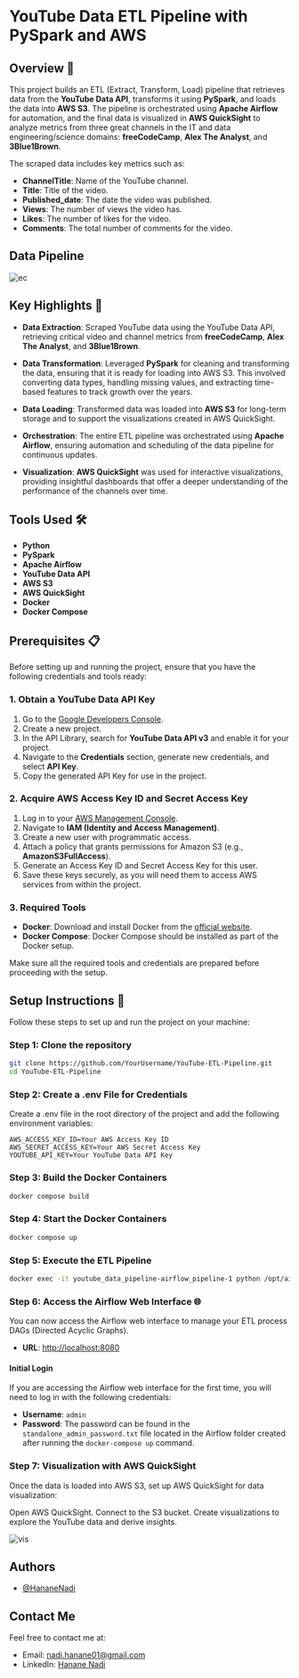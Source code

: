 # YouTube Data ETL Pipeline with PySpark and AWS

## Overview 🚀
This project builds an ETL (Extract, Transform, Load) pipeline that retrieves data from the **YouTube Data API**, transforms it using **PySpark**, and loads the data into **AWS S3**. The pipeline is orchestrated using **Apache Airflow** for automation, and the final data is visualized in **AWS QuickSight** to analyze metrics from three great channels in the IT and data engineering/science domains: **freeCodeCamp**, **Alex The Analyst**, and **3Blue1Brown**.

The scraped data includes key metrics such as:
- **ChannelTitle**: Name of the YouTube channel.
- **Title**: Title of the video.
- **Published_date**: The date the video was published.
- **Views**: The number of views the video has.
- **Likes**: The number of likes for the video.
- **Comments**: The total number of comments for the video.

## Data Pipeline
![ec](https://github.com/user-attachments/assets/b2fbcaee-10f5-4702-ad44-4a4957c7aa25)

## Key Highlights 🌟

- **Data Extraction**: Scraped YouTube data using the YouTube Data API, retrieving critical video and channel metrics from **freeCodeCamp**, **Alex The Analyst**, and **3Blue1Brown**.

- **Data Transformation**: Leveraged **PySpark** for cleaning and transforming the data, ensuring that it is ready for loading into AWS S3. This involved converting data types, handling missing values, and extracting time-based features to track growth over the years.

- **Data Loading**: Transformed data was loaded into **AWS S3** for long-term storage and to support the visualizations created in AWS QuickSight.

- **Orchestration**: The entire ETL pipeline was orchestrated using **Apache Airflow**, ensuring automation and scheduling of the data pipeline for continuous updates.

- **Visualization**: **AWS QuickSight** was used for interactive visualizations, providing insightful dashboards that offer a deeper understanding of the performance of the channels over time.

## Tools Used 🛠️

- **Python**
- **PySpark**
- **Apache Airflow**
- **YouTube Data API**
- **AWS S3**
- **AWS QuickSight**
- **Docker**
- **Docker Compose**


## Prerequisites 📋

Before setting up and running the project, ensure that you have the following credentials and tools ready:

### 1. Obtain a YouTube Data API Key

1. Go to the [Google Developers Console](https://console.developers.google.com/).
2. Create a new project.
3. In the API Library, search for **YouTube Data API v3** and enable it for your project.
4. Navigate to the **Credentials** section, generate new credentials, and select **API Key**.
5. Copy the generated API Key for use in the project.

### 2. Acquire AWS Access Key ID and Secret Access Key

1. Log in to your [AWS Management Console](https://aws.amazon.com/console/).
2. Navigate to **IAM (Identity and Access Management)**.
3. Create a new user with programmatic access.
4. Attach a policy that grants permissions for Amazon S3 (e.g., **AmazonS3FullAccess**).
5. Generate an Access Key ID and Secret Access Key for this user.
6. Save these keys securely, as you will need them to access AWS services from within the project.

### 3. Required Tools

- **Docker**: Download and install Docker from the [official website](https://www.docker.com/get-started).
- **Docker Compose**: Docker Compose should be installed as part of the Docker setup.

Make sure all the required tools and credentials are prepared before proceeding with the setup.


## Setup Instructions 📝

Follow these steps to set up and run the project on your machine:

### Step 1: Clone the repository

```bash
git clone https://github.com/YourUsername/YouTube-ETL-Pipeline.git
cd YouTube-ETL-Pipeline
```


### Step 2: Create a .env File for Credentials

Create a .env file in the root directory of the project and add the following environment variables:

```plaintext
AWS_ACCESS_KEY_ID=Your AWS Access Key ID
AWS_SECRET_ACCESS_KEY=Your AWS Secret Access Key
YOUTUBE_API_KEY=Your YouTube Data API Key
```

### Step 3: Build the Docker Containers

```bash
docker compose build
```

### Step 4: Start the Docker Containers

```bash
docker compose up
```

### Step 5: Execute the ETL Pipeline

```bash
docker exec -it youtube_data_pipeline-airflow_pipeline-1 python /opt/airflow/dags/youtube_etl_dag.py
```

### Step 6: Access the Airflow Web Interface 🌐

You can now access the Airflow web interface to manage your ETL process DAGs (Directed Acyclic Graphs).

- **URL**: [http://localhost:8080](http://localhost:8080)

#### Initial Login

If you are accessing the Airflow web interface for the first time, you will need to log in with the following credentials:

- **Username**: `admin`
- **Password**: The password can be found in the `standalone_admin_password.txt` file located in the Airflow folder created after running the `docker-compose up` command.


### Step 7: Visualization with AWS QuickSight
Once the data is loaded into AWS S3, set up AWS QuickSight for data visualization:

Open AWS QuickSight.
Connect to the S3 bucket.
Create visualizations to explore the YouTube data and derive insights.

![vis](https://github.com/user-attachments/assets/6629521a-83dc-48fc-a086-b7edb2c3de69)


## Authors

- [@HananeNadi](https://github.com/HananeNadi)

## Contact Me

Feel free to contact me at:

- Email: nadi.hanane01@gmail.com
- LinkedIn: [Hanane Nadi](https://www.linkedin.com/in/hanane-nadi-32089a251/)













